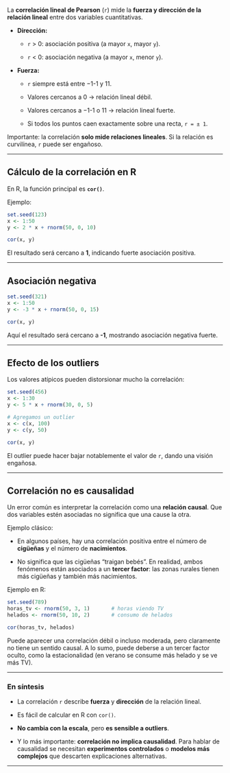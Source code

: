 
La **correlación lineal de Pearson** (`r`) mide la **fuerza y dirección de la relación lineal** entre dos variables cuantitativas.

- **Dirección:**
    
    - `r` > 0: asociación positiva (a mayor `x`, mayor `y`).
        
    - `r` < 0: asociación negativa (a mayor `x`, menor `y`).
        
- **Fuerza:**
    
    - `r` siempre está entre −1-1 y 11.
        
    - Valores cercanos a 0 → relación lineal débil.
        
    - Valores cercanos a −1-1 o 11 → relación lineal fuerte.
        
    - Si todos los puntos caen exactamente sobre una recta, `r = ± 1`.
        

Importante: la correlación **solo mide relaciones lineales**. Si la relación es curvilínea, `r` puede ser engañoso.

---

## Cálculo de la correlación en R

En R, la función principal es **`cor()`**.

Ejemplo:

```r
set.seed(123)
x <- 1:50
y <- 2 * x + rnorm(50, 0, 10)

cor(x, y)
```

El resultado será cercano a **1**, indicando fuerte asociación positiva.

---

## Asociación negativa

```r
set.seed(321)
x <- 1:50
y <- -3 * x + rnorm(50, 0, 15)

cor(x, y)
```

Aquí el resultado será cercano a **-1**, mostrando asociación negativa fuerte.

---

## Efecto de los outliers

Los valores atípicos pueden distorsionar mucho la correlación:

```r
set.seed(456)
x <- 1:30
y <- 5 * x + rnorm(30, 0, 5)

# Agregamos un outlier
x <- c(x, 100)
y <- c(y, 50)

cor(x, y)
```

El outlier puede hacer bajar notablemente el valor de `r`, dando una visión engañosa.

---

## Correlación no es causalidad

Un error común es interpretar la correlación como una **relación causal**. Que dos variables estén asociadas no significa que una cause la otra.

Ejemplo clásico:

- En algunos países, hay una correlación positiva entre el número de **cigüeñas** y el número de **nacimientos**.
    
- No significa que las cigüeñas “traigan bebés”. En realidad, ambos fenómenos están asociados a un **tercer factor**: las zonas rurales tienen más cigüeñas y también más nacimientos.
    

Ejemplo en R:

```r
set.seed(789)
horas_tv <- rnorm(50, 3, 1)       # horas viendo TV
helados <- rnorm(50, 10, 2)       # consumo de helados

cor(horas_tv, helados)
```

Puede aparecer una correlación débil o incluso moderada, pero claramente no tiene un sentido causal. A lo sumo, puede deberse a un tercer factor oculto, como la estacionalidad (en verano se consume más helado y se ve más TV).

---

### En síntesis

- La correlación `r`  describe **fuerza** y **dirección** de la relación lineal.
    
- Es fácil de calcular en R con `cor()`.
    
- **No cambia con la escala**, pero **es sensible a outliers**.
    
- Y lo más importante: **correlación no implica causalidad**. Para hablar de causalidad se necesitan **experimentos controlados** o **modelos más complejos** que descarten explicaciones alternativas.

---
